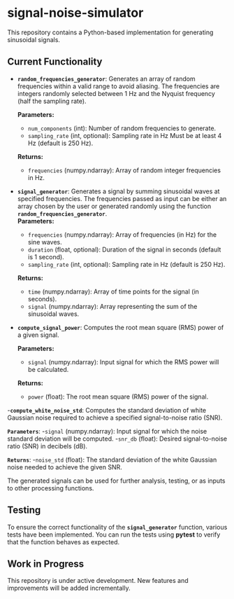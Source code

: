 # signal-noise-simulator

This repository contains a Python-based implementation for generating sinusoidal signals. 


## Current Functionality

- **`random_frequencies_generator`**: Generates an array of random frequencies within a valid range to avoid aliasing. The frequencies are integers randomly selected between 1 Hz and the Nyquist frequency (half the sampling rate).
  
  **Parameters:**
  - `num_components` (int): Number of random frequencies to generate.
  - `sampling_rate` (int, optional): Sampling rate in Hz Must be at least 4 Hz (default is 250 Hz).
  
  **Returns:**
  - `frequencies` (numpy.ndarray): Array of random integer frequencies in Hz.

- **`signal_generator`**: Generates a signal by summing sinusoidal waves at specified frequencies. The frequencies passed as input can be either an array chosen by the user or generated randomly using the function **`random_frequencies_generator`**.  
  **Parameters:**
  - `frequencies` (numpy.ndarray): Array of frequencies (in Hz) for the sine waves.
  - `duration` (float, optional): Duration of the signal in seconds (default is 1 second).
  - `sampling_rate` (int, optional): Sampling rate in Hz (default is 250 Hz).
  
  **Returns:**
  - `time` (numpy.ndarray): Array of time points for the signal (in seconds).
  - `signal` (numpy.ndarray): Array representing the sum of the sinusoidal waves.

- **`compute_signal_power`**: Computes the root mean square (RMS) power of a given signal.

  **Parameters:**
  - `signal` (numpy.ndarray): Input signal for which the RMS power will be calculated.

  **Returns:**
  - `power` (float): The root mean square (RMS) power of the signal.

-**`compute_white_noise_std`**: Computes the standard deviation of white Gaussian noise required to achieve a specified signal-to-noise ratio (SNR).

 **`Parameters`**:
 -`signal` (numpy.ndarray): Input signal for which the noise standard deviation will be computed.
 -`snr_db` (float): Desired signal-to-noise ratio (SNR) in decibels (dB).

 **`Returns`**:
 -`noise_std` (float): The standard deviation of the white Gaussian noise needed to achieve the given SNR.

The generated signals can be used for further analysis, testing, or as inputs to other processing functions.

## Testing

To ensure the correct functionality of the **`signal_generator`** function, various tests have been implemented. You can run the tests using **pytest** to verify that the function behaves as expected.


## Work in Progress
This repository is under active development. New features and improvements will be added incrementally.


